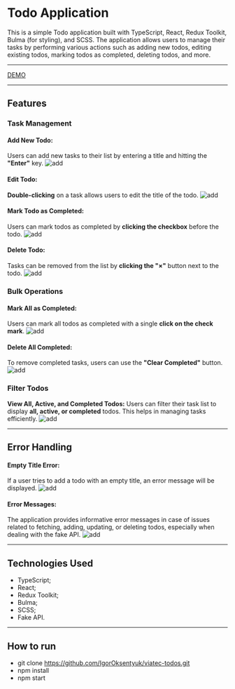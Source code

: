 # Todo Application
This is a simple Todo application built with TypeScript, React, Redux Toolkit, Bulma (for styling), and SCSS. The application allows users to manage their tasks by performing various actions such as adding new todos, editing existing todos, marking todos as completed, deleting todos, and more.

---

[DEMO](https://igoroksentyuk.github.io/viatec-todos)

---

## Features
### Task Management
#### Add New Todo: 
Users can add new tasks to their list by entering a title and hitting the __"Enter"__ key.
![add](public/screenshots/1.png)

#### Edit Todo: 
__Double-clicking__ on a task allows users to edit the title of the todo.
![add](public/screenshots/2.png)

#### Mark Todo as Completed: 
Users can mark todos as completed by __clicking the checkbox__ before the todo.
![add](public/screenshots/3.png)

#### Delete Todo: 
Tasks can be removed from the list by __clicking the "×"__ button next to the todo.
![add](public/screenshots/4.png)

### Bulk Operations
#### Mark All as Completed: 
Users can mark all todos as completed with a single __click on the check mark__.
![add](public/screenshots/5.png)

#### Delete All Completed:
To remove completed tasks, users can use the __"Clear Completed"__ button.
![add](public/screenshots/6.png)

### Filter Todos
__View All, Active, and Completed Todos:__ Users can filter their task list to display __all, active, or completed__ todos. This helps in managing tasks efficiently.
![add](public/screenshots/7.png)

---

## Error Handling
#### Empty Title Error:
If a user tries to add a todo with an empty title, an error message will be displayed.
![add](public/screenshots/8.png)

#### Error Messages:
The application provides informative error messages in case of issues related to fetching, adding, updating, or deleting todos, especially when dealing with the fake API.
![add](public/screenshots/9.png)

---

## Technologies Used
* TypeScript;
* React; 
* Redux Toolkit; 
* Bulma; 
* SCSS; 
* Fake API.

---

## How to run
* git clone https://github.com/IgorOksentyuk/viatec-todos.git
* npm install
* npm start
